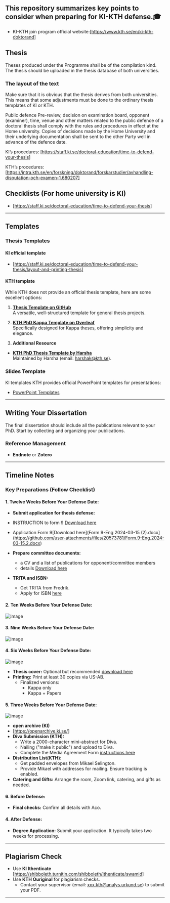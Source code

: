 ## This repository summarizes key points to consider when preparing for KI-KTH defense.🎓
- KI-KTH join program official website:[https://www.kth.se/en/ki-kth-doktorand]

## Thesis
Theses produced under the Programme shall be of the compilation kind. The thesis should be uploaded in the thesis database of both universities.

### The layout of the text
Make sure that it is obvious that the thesis derives from both universities. This means that some adjustments must be done to the ordinary thesis templates of KI or KTH.

Public defence
Pre-review, decision on examination board, opponent (examiner), time, venue and other matters related to the public defence of a doctoral thesis shall comply with the rules and procedures in effect at the Home university. Copies of decisions made by the Home University and their underlying documentation shall be sent to the other Party well in advance of the defence date.

KI’s procedures: [https://staff.ki.se/doctoral-education/time-to-defend-your-thesis]

KTH’s procedures: [https://intra.kth.se/en/forskning/doktorand/forskarstudier/avhandling-disputation-och-examen-1.680207]

## Checklists (For home university is KI)
- [https://staff.ki.se/doctoral-education/time-to-defend-your-thesis]
---

## Templates

### Thesis Templates
#### KI official template
- [https://staff.ki.se/doctoral-education/time-to-defend-your-thesis/layout-and-printing-thesis]

#### KTH template
While KTH does not provide an official thesis template, here are some excellent options:

1. **[Thesis Template on GitHub](https://github.com/marcusklasson/thesis)**  
   A versatile, well-structured template for general thesis projects.

2. **[KTH PhD Kappa Template on Overleaf](https://www.overleaf.com/latex/templates/kth-phd-kappa-template/hycgtrvmxtmn)**  
   Specifically designed for Kappa theses, offering simplicity and elegance.

3. **Additional Resource**
- **[KTH PhD Thesis Template by Harsha](https://github.com/harsha5500/KTH-PhD-Thesis-Template)**  
  Maintained by Harsha (email: [harshak@kth.se](mailto:harshak@kth.se)).

### Slides Template
KI templates
KTH provides official PowerPoint templates for presentations:
- [PowerPoint Templates](https://intra.kth.se/en/administration/kommunikation/mallar-kommunikationsverktyg/mallar/powerpoint/presentationer-i-powerpoint-1.458251)

---

## Writing Your Dissertation

The final dissertation should include all the publications relevant to your PhD. Start by collecting and organizing your publications.

### Reference Management
- **Endnote** or **Zotero**

---

## Timeline Notes

### Key Preparations (Follow Checklist)

#### 1. Twelve Weeks Before Your Defense Date:
- **Submit application for thesis defense:**
- INSTRUCTION to form 9 [Download here](https://staff.ki.se/media/165895/download)
- Application Form 9[Download here](Form 9-Eng 2024-03-15 (2).docx](https://github.com/user-attachments/files/20573781/Form.9-Eng.2024-03-15.2.docx)
  
- **Prepare committee documents:**
  - a CV and a list of publications for opponent/committee members
  - details [Download here](https://staff.ki.se/media/731/download)
    
- **TRITA and ISBN:**
  - Get TRITA from Fredrik.
  - Apply for ISBN [here](https://www.kth.se/en/biblioteket/publicera-analysera/vagledning-for-publicering/bestall-isbn-1.854778)
    
#### 2. Ten Weeks Before Your Defense Date:
![image](https://github.com/user-attachments/assets/c68f747f-f981-4161-83c3-c901dc86a9e7)

#### 3. Nine Weeks Before Your Defense Date:
![image](https://github.com/user-attachments/assets/1ba7701b-dff9-4b2f-8e08-1f316484303f)

#### 4. Six Weeks Before Your Defense Date:
![image](https://github.com/user-attachments/assets/79ace349-a866-4982-a00b-c71c3d542f9e)
- **Thesis cover:** Optional but recommended [download here](https://www.kth.se/polopoly_fs/1.1401089.1745911678!/Thesis%20Cover%20and%20Title%20Sheet.pdf.)
- **Printing:** Print at least 30 copies via US-AB.
  - Finalized versions:
    - Kappa only
    - Kappa + Papers
  
#### 5. Three Weeks Before Your Defense Date:
![image](https://github.com/user-attachments/assets/5f20e8c1-5cc9-43ec-be0d-83127051283e)
- **open archive (KI)**
- [https://openarchive.ki.se/]
- **Diva Submission (KTH):**  
  - Write a 2000-character mini-abstract for Diva.
  - Nailing ("make it public") and upload to Diva.
  - Complete the Media Agreement Form [instructions here](https://www.kth.se/en/biblioteket/publicera-analysera/hantera-publikationer/spikningen-steg-for-steg-1.854783)
- **Distribution List(KTH):**  
  - Get padded envelopes from Mikael Selington.
  - Provide Mikael with addresses for mailing. Ensure tracking is enabled.
- **Catering and Gifts:** Arrange the room, Zoom link, catering, and gifts as needed.

#### 6. Before Defense:
- **Final checks:** Confirm all details with Aco.

#### 4. After Defense:
- **Degree Application:** Submit your application. It typically takes two weeks for processing.

---

## Plagiarism Check
- Use **KI Ithenticate** [https://shibboleth.turnitin.com/shibboleth/ithenticate/swamid]
- Use **KTH Ouriginal** for plagiarism checks.  
  - Contact your supervisor (email: [xxx.kth@analys.urkund.se](mailto:xxx.kth@analys.urkund.se)) to submit your PDF.

---
